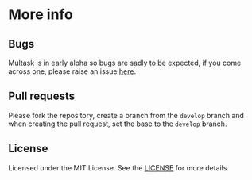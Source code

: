 # More info

## Bugs

Multask is in early alpha so bugs are sadly to be expected, if you come across one, please raise an issue [here](https://github.com/AFreeChameleon/multask/issues/new).

## Pull requests

Please fork the repository, create a branch from the `develop` branch and when creating the pull request,
set the base to the `develop` branch.

## License

Licensed under the MIT License. See the [LICENSE](https://github.com/AFreeChameleon/multask/blob/master/LICENSE) for more details.
